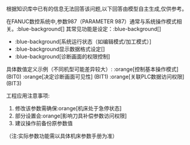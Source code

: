 根据知识库中已有的信息无法回答该问题,以下回答由模型自主生成,仅供参考。

在FANUC数控系统中,参数987（PARAMETER 987）通常与系统操作模式相关。:blue-background[]
其常见功能是设定：:blue-background[]
- :blue-background[系统运行状态（如编辑模式/加工模式）]
- :blue-background显示数据格式设定[]
- :blue-background[诊断画面的权限控制]

具体数值定义示例（不同机型可能差异较大）:
:orange[控制基本操作模式] (BIT0) 
:orange[决定诊断画面可见性] (BIT1) 
:orange[关联PLC数据访问权限] (BIT3) 

工程应用注意事项:
1. 修改该参数需确保:orange[机床处于急停状态]
2. 部分设置会:orange[影响刀具补偿参数访问权限]
3. 建议操作前备份原参数值

（注:实际参数功能需以具体机床参数手册为准）
